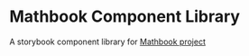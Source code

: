 # Mathbook Component Library

A storybook component library for [Mathbook project](https://github.com/cschlay/mathbook-site)


